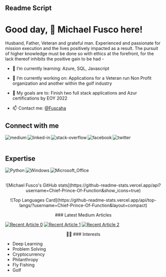 ## Readme Script 

# Good day, 👋 Michael Fusco here!

Husband, Father, Veteran and grateful man.
Experienced and passionate for mission execution and the lives positively impacted as a result.
The pursuit of higher knowledge must be done so with ethics at the forefront, for the lack thereof inhibits the positive gain to be had -
</p>

- 🌱 I’m currently learning: Azure, SQL, Javascript

- 🔭 I’m currently working on: Applications for a Veteran run Non Profit organization and another within the golf industry

- 🤝 My goals are to: Finish two full stack applications and Azur certifications by EOY 2022
 
- 📫 Contact me: <a href="https://twitter.com/Fuscaha">@Fuscaha</a>

## Connect with me

[<img align="left" alt="medium" src="https://img.shields.io/badge/medium-%2312100E.svg?&style=for-the-badge&logo=medium&logoColor=white" />](https://medium.com/@michael.r.fusco)

[<img align="left" alt="linked-in" src="https://img.shields.io/badge/linkedin-%230077B5.svg?&style=for-the-badge&logo=linkedin&logoColor=white" />](https://www.linkedin.com/in/michael-fusco-902030b4)

[<img align="left" alt="stack-overflow" src="https://img.shields.io/badge/stack%20overflow-FE7A16?logo=stack-overflow&logoColor=white&style=for-the-badge" />](https://stackoverflow.com/users/19498976/Chief-Prince-Of-Function
)

[<img align="left" alt="facebook" src="https://img.shields.io/badge/facebook-%231877F2.svg?&style=for-the-badge&logo=facebook&logoColor=white" />](https://www.facebook.com/michael.fusco.92167/)

[<img align="left" alt="twitter" src="https://img.shields.io/badge/twitter-%231DA1F2.svg?&style=for-the-badge&logo=twitter&logoColor=white" />](https://twitter.com/Fuscaha)

<br>
<br>

## Expertise

<img align="left" alt="Python" src="https://img.shields.io/badge/Python-FFD43B?style=for-the-badge&logo=python&logoColor=blue" />

<img align="left" alt="Windows" src="https://img.shields.io/badge/Windows-0078D6?style=for-the-badge&logo=windows&logoColor=white" />

<img align="left" alt="Microsoft_Office" src="https://img.shields.io/badge/Microsoft_Office-D83B01?style=for-the-badge&logo=microsoft-office&logoColor=white" />

<br>
<br>

<p align="center">
![Michael Fusco's GitHub stats](https://github-readme-stats.vercel.app/api?username=Chief-Prince-Of-Function&show_icons=true)
</p>

<p align="center">
![Top Languages Card](https://github-readme-stats.vercel.app/api/top-langs/?username=Chief-Prince-Of-Function&layout=compact)
</p>

<p align="center">
### Latest Medium Articles

<a target="_blank" href="https://github-readme-medium-recent-article.vercel.app/medium/@michael.r.fusco/0"><img src="https://github-readme-medium-recent-article.vercel.app/medium/@michael.r.fusco/0" alt="Recent Article 0"></a>
<a target="_blank" href="https://github-readme-medium-recent-article.vercel.app/medium/@michael.r.fusco/1"><img src="https://github-readme-medium-recent-article.vercel.app/medium/@michael.r.fusco/1" alt="Recent Article 1"></a>
<a target="_blank" href="https://github-readme-medium-recent-article.vercel.app/medium/@michael.r.fusco/2"><img src="https://github-readme-medium-recent-article.vercel.app/medium/@michael.r.fusco/2" alt="Recent Article 2"></a>
</p>

<p align="center">
👨‍💻
### Interests

- Deep Learning
- Problem Solving
- Cryptocurrency
- Philanthropy
- Fly Fishing
- Golf
</p>

